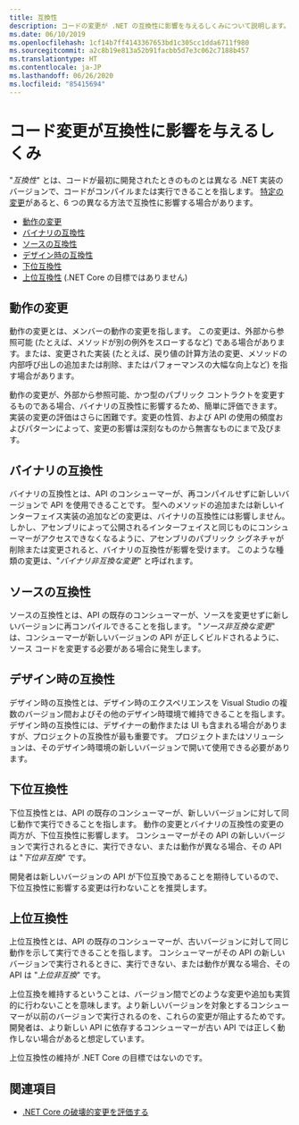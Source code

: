```yaml
---
title: 互換性
description: コードの変更が .NET の互換性に影響を与えるしくみについて説明します。
ms.date: 06/10/2019
ms.openlocfilehash: 1cf14b7ff4143367653bd1c305cc1dda6711f980
ms.sourcegitcommit: a2c8b19e813a52b91facbb5d7e3c062c7188b457
ms.translationtype: HT
ms.contentlocale: ja-JP
ms.lasthandoff: 06/26/2020
ms.locfileid: "85415694"
---
```

# <a name="how-code-changes-can-affect-compatibility"></a>コード変更が互換性に影響を与えるしくみ

"*互換性*" とは、コードが最初に開発されたときのものとは異なる .NET 実装のバージョンで、コードがコンパイルまたは実行できることを指します。 [特定の変更](index.md)があると、6 つの異なる方法で互換性に影響する場合があります。

- [動作の変更](#behavioral-change)
- [バイナリの互換性](#binary-compatibility)
- [ソースの互換性](#source-compatibility)
- [デザイン時の互換性](#design-time-compatibility)
- [下位互換性](#backwards-compatibility)
- [上位互換性](#forward-compatibility) (.NET Core の目標ではありません)

## <a name="behavioral-change"></a>動作の変更

動作の変更とは、メンバーの動作の変更を指します。 この変更は、外部から参照可能 (たとえば、メソッドが別の例外をスローするなど) である場合があります。または、変更された実装 (たとえば、戻り値の計算方法の変更、メソッドの内部呼び出しの追加または削除、またはパフォーマンスの大幅な向上など) を指す場合があります。

動作の変更が、外部から参照可能、かつ型のパブリック コントラクトを変更するものである場合、バイナリの互換性に影響するため、簡単に評価できます。 実装の変更の評価はさらに困難です。変更の性質、および API の使用の頻度およびパターンによって、変更の影響は深刻なものから無害なものにまで及びます。

## <a name="binary-compatibility"></a>バイナリの互換性

バイナリの互換性とは、API のコンシューマーが、再コンパイルせずに新しいバージョンで API を使用できることです。 型へのメソッドの追加または新しいインターフェイス実装の追加などの変更は、バイナリの互換性には影響しません。 しかし、アセンブリによって公開されるインターフェイスと同じものにコンシューマーがアクセスできなくなるように、アセンブリのパブリック シグネチャが削除または変更されると、バイナリの互換性が影響を受けます。 このような種類の変更は、"*バイナリ非互換な変更*" と呼ばれます。

## <a name="source-compatibility"></a>ソースの互換性

ソースの互換性とは、API の既存のコンシューマーが、ソースを変更せずに新しいバージョンに再コンパイルできることを指します。 "*ソース非互換な変更*" は、コンシューマーが新しいバージョンの API が正しくビルドされるように、ソース コードを変更する必要がある場合に発生します。

## <a name="design-time-compatibility"></a>デザイン時の互換性

デザイン時の互換性とは、デザイン時のエクスペリエンスを Visual Studio の複数のバージョン間およびその他のデザイン時環境で維持できることを指します。 デザイン時の互換性には、デザイナーの動作または UI も含まれる場合がありますが、プロジェクトの互換性が最も重要です。 プロジェクトまたはソリューションは、そのデザイン時環境の新しいバージョンで開いて使用できる必要があります。

## <a name="backwards-compatibility"></a>下位互換性

下位互換性とは、API の既存のコンシューマーが、新しいバージョンに対して同じ動作で実行できることを指します。 動作の変更とバイナリの互換性の変更の両方が、下位互換性に影響します。 コンシューマーがその API の新しいバージョンで実行されるときに、実行できない、または動作が異なる場合、その API は "*下位非互換*" です。

開発者は新しいバージョンの API が下位互換であることを期待しているので、下位互換性に影響する変更は行わないことを推奨します。

## <a name="forward-compatibility"></a>上位互換性

上位互換性とは、API の既存のコンシューマーが、古いバージョンに対して同じ動作を示して実行できることを指します。 コンシューマーがその API の新しいバージョンで実行されるときに、実行できない、または動作が異なる場合、その API は "*上位非互換*" です。

上位互換を維持するということは、バージョン間でどのような変更や追加も実質的に行わないことを意味します。より新しいバージョンを対象とするコンシューマーが以前のバージョンで実行されるのを、これらの変更が阻止するためです。 開発者は、より新しい API に依存するコンシューマーが古い API では正しく動作しない場合があると想定しています。

上位互換性の維持が .NET Core の目標ではないのです。

## <a name="see-also"></a>関連項目

- [.NET Core の破壊的変更を評価する](index.md)
